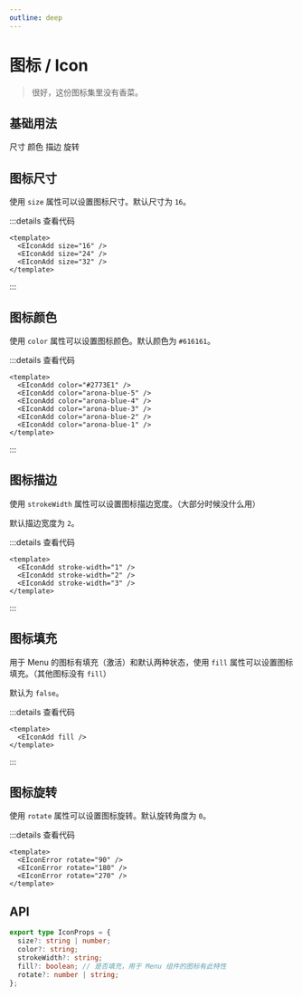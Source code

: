 ```yaml
---
outline: deep
---
```


# 图标 / Icon

> 很好，这份图标集里没有香菜。

## 基础用法

<script setup lang="ts">
  import { ref, computed, watch } from "vue";
  import ESpace from "@eden-design/components/ESpace.vue";
  import IconShowcase from "../../assets/components/IconShowcase.vue";
  import EInputNumber from "@eden-design/components/input/EInputNumber.vue";
  import EInput from "@eden-design/components/input/EInput.vue";
  import EText from "@eden-design/components/typography/EText.vue";
  import EIconAdd from "@eden-design/components/icon/EIconAdd.vue";
  import EIconError from "@eden-design/components/icon/EIconError.vue";

  const iconNameList = [
    "e-icon-add",
    "e-icon-close",
    "e-icon-subtract",
    "e-icon-error",
  ];

  const filteredIconNameList = computed(() => {
    return iconNameList.filter(name => name.includes(searchIconName.value));
  });

  const searchIconName = ref("");
  const iconSize = ref(24);
  const iconColor = ref("2773E1");
  const iconRotation = ref(0);
  const iconStrokeWidth = ref(2);
  watch(iconSize, (newVal) => {
    if (!newVal) {
      iconSize.value = 24;
    }
  });

  watch(iconRotation, (newVal) => {
    if (!newVal) {
      iconRotation.value = 0;
    }
  });

  watch(iconStrokeWidth, (newVal) => {
    if (!newVal) {
      iconStrokeWidth.value = 2;
    }
  });
</script>

<ESpace vertical size="large" wide>
  <ESpace wrap wide>
    <EInput width="100%" placeholder="输入图标名称搜索，点击可复制组件名" v-model="searchIconName" />
    <ESpace>
      <ESpace align="center" size="small">
        <EText>尺寸</EText>
        <EInputNumber width="100px" v-model="iconSize" />
      </ESpace>
      <ESpace align="center" size="small">
        <EText>颜色</EText>
        <EInput width="100px" v-model="iconColor" prefix="#"/>
      </ESpace>
      <ESpace align="center" size="small">
        <EText>描边</EText>
        <EInputNumber width="100px" v-model="iconStrokeWidth" />
      </ESpace>
      <ESpace align="center" size="small">
        <EText>旋转</EText>
        <EInputNumber width="100" v-model="iconRotation" />
      </ESpace>
    </ESpace>
  </ESpace>
  <ESpace>
    <IconShowcase v-for="name in filteredIconNameList" :key="name" :name="name" :size="iconSize" :color="'#' + iconColor" :rotate="iconRotation" :stroke-width="iconStrokeWidth" />
  </ESpace>
</ESpace>

## 图标尺寸

使用 `size` 属性可以设置图标尺寸。默认尺寸为 `16`。

<ESpace align="end" padding="10" size="small" class="demo-container rounded-md border-1 border-solid border-[var(--arona-blue-6)]">
  <EIconAdd size="16" />
  <EIconAdd size="24" />
  <EIconAdd size="32" />
</ESpace>

:::details 查看代码

```vue
<template>
  <EIconAdd size="16" />
  <EIconAdd size="24" />
  <EIconAdd size="32" />
</template>
```

:::

## 图标颜色

使用 `color` 属性可以设置图标颜色。默认颜色为 `#616161`。

<ESpace align="end" padding="10" size="small" class="demo-container rounded-md border-1 border-solid border-[var(--arona-blue-6)]">
  <EIconAdd color="#2773E1" />
  <EIconAdd color="arona-blue-5" />
  <EIconAdd color="arona-blue-4" />
  <EIconAdd color="arona-blue-3" />
  <EIconAdd color="arona-blue-2" />
  <EIconAdd color="arona-blue-1" />
</ESpace>

:::details 查看代码

```vue
<template>
  <EIconAdd color="#2773E1" />
  <EIconAdd color="arona-blue-5" />
  <EIconAdd color="arona-blue-4" />
  <EIconAdd color="arona-blue-3" />
  <EIconAdd color="arona-blue-2" />
  <EIconAdd color="arona-blue-1" />
</template>
```

:::

## 图标描边

使用 `strokeWidth` 属性可以设置图标描边宽度。（大部分时候没什么用）

默认描边宽度为 `2`。
<ESpace align="end" padding="10" size="small" class="demo-container rounded-md border-1 border-solid border-[var(--arona-blue-6)]">
<EIconAdd stroke-width="1" />
<EIconAdd stroke-width="2" />
<EIconAdd stroke-width="3" />
</ESpace>

:::details 查看代码

```vue
<template>
  <EIconAdd stroke-width="1" />
  <EIconAdd stroke-width="2" />
  <EIconAdd stroke-width="3" />
</template>
```

:::

## 图标填充

用于 Menu 的图标有填充（激活）和默认两种状态，使用 `fill` 属性可以设置图标填充。（其他图标没有 `fill`）

默认为 `false`。

<ESpace align="end" padding="10" size="small" class="demo-container rounded-md border-1 border-solid border-[var(--arona-blue-6)]">
  <EIconAdd fill />
</ESpace>

:::details 查看代码

```vue
<template>
  <EIconAdd fill />
</template>
```

:::

## 图标旋转

使用 `rotate` 属性可以设置图标旋转。默认旋转角度为 `0`。

<ESpace align="end" padding="10" size="small" class="demo-container rounded-md border-1 border-solid border-[var(--arona-blue-6)]">
  <EIconError rotate="90" />
  <EIconError rotate="180" />
  <EIconError rotate="270" />
</ESpace>

:::details 查看代码

```vue
<template>
  <EIconError rotate="90" />
  <EIconError rotate="180" />
  <EIconError rotate="270" />
</template>
```

## API

```ts
export type IconProps = {
  size?: string | number;
  color?: string;
  strokeWidth?: string;
  fill?: boolean; // 是否填充，用于 Menu 组件的图标有此特性
  rotate?: number | string;
};
```
